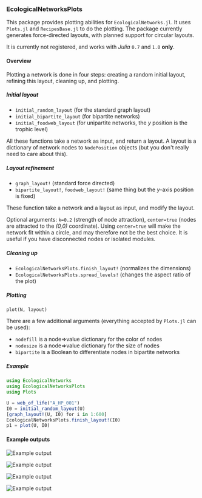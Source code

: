 ### EcologicalNetworksPlots

This package provides plotting abilities for `EcologicalNetworks.jl`. It uses
`Plots.jl` and `RecipesBase.jl` to do the plotting. The package currently
generates force-directed layouts, with planned support for circular layouts.

It is currently not registered, and works with *Julia* `0.7` and `1.0` **only**.

#### Overview

Plotting a network is done in four steps: creating a random initial layout,
refining this layout, cleaning up, and plotting.

##### Initial layout

- `initial_random_layout` (for the standard graph layout)
- `initial_bipartite_layout` (for bipartite networks)
- `initial_foodweb_layout` (for unipartite networks, the *y* position is the trophic level)

All these functions take a network as input, and return a layout. A layout is a
dictionary of network nodes to `NodePosition` objects (but you don't really need
to care about this).

##### Layout refinement

- `graph_layout!` (standard force directed)
- `bipartite_layout!`, `foodweb_layout!` (same thing but the *y*-axis position is fixed)

These function take a network and a layout as input, and modify the layout.

Optional arguments: `k=0.2` (strength of node attraction), `center=true` (nodes
are attracted to the *(0,0)* coordinate). Using `center=true` will make the
network fit within a circle, and may therefore not be the best choice. It is
useful if you have disconnected nodes or isolated modules.

##### Cleaning up

- `EcologicalNetworksPlots.finish_layout!` (normalizes the dimensions)
- `EcologicalNetworksPlots.spread_levels!` (changes the aspect ratio of the plot)

##### Plotting

`plot(N, layout)`

There are a few additional arguments (everything accepted by `Plots.jl` can be used):

- `nodefill` is a node=>value dictionary for the color of nodes
- `nodesize` is a node=>value dictionary for the size of nodes
- `bipartite` is a Boolean to differentiate nodes in bipartite networks

##### Example

``` julia
using EcologicalNetworks
using EcologicalNetworksPlots
using Plots

U = web_of_life("A_HP_001")
I0 = initial_random_layout(U)
[graph_layout!(U, I0) for i in 1:600]
EcologicalNetworksPlots.finish_layout!(I0)
p1 = plot(U, I0)
```

#### Example outputs

![Example output](https://raw.githubusercontent.com/PoisotLab/EcologicalNetworksPlots.jl/master/gallery/overlays.png)

![Example output](https://raw.githubusercontent.com/PoisotLab/EcologicalNetworksPlots.jl/master/gallery/annotate.png)

![Example output](https://raw.githubusercontent.com/PoisotLab/EcologicalNetworksPlots.jl/master/gallery/foodweb_graph.png)

![Example output](https://raw.githubusercontent.com/PoisotLab/EcologicalNetworksPlots.jl/master/gallery/graph_modular_bipartite.png)
